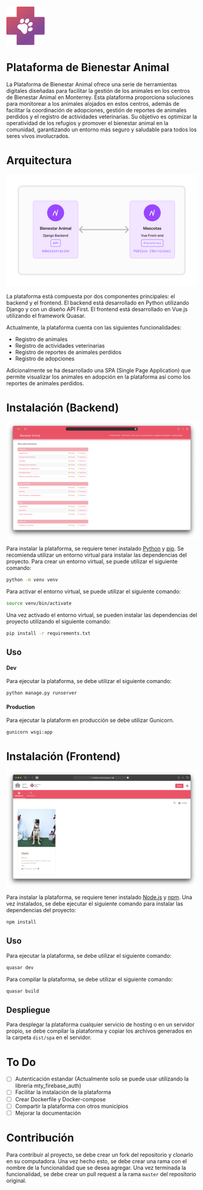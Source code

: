 </br>
<img src="static/readme/logo_bienestar_animal_min.svg" width=20% height=20%>

# Plataforma de Bienestar Animal

La Plataforma de Bienestar Animal ofrece una serie de herramientas digitales diseñadas para facilitar la gestión de los animales en los centros de Bienestar Animal en Monterrey. Esta plataforma proporciona soluciones para monitorear a los animales alojados en estos centros, además de facilitar la coordinación de adopciones, gestión de reportes de animales perdidos y el registro de actividades veterinarias. Su objetivo es optimizar la operatividad de los refugios y promover el bienestar animal en la comunidad, garantizando un entorno más seguro y saludable para todos los seres vivos involucrados.



# Arquitectura

![Preview](static/readme/design.svg)

La plataforma está compuesta por dos componentes principales: el backend y el frontend. El backend está desarrollado en Python utilizando Django y con un diseño API First. El frontend está desarrollado en Vue.js utilizando el framework Quasar.

Actualmente, la plataforma cuenta con las siguientes funcionalidades:

- Registro de animales
- Registro de actividades veterinarias
- Registro de reportes de animales perdidos
- Registro de adopciones

Adicionalmente se ha desarrollado una SPA (Single Page Application) que permite visualizar los animales en adopción en la plataforma así como los reportes de animales perdidos.

# Instalación (Backend)

![Preview](static/readme/preview.png)

Para instalar la plataforma, se requiere tener instalado [Python](https://www.python.org/downloads/) y [pip](https://pip.pypa.io/en/stable/installing/). Se recomienda utilizar un entorno virtual para instalar las dependencias del proyecto. Para crear un entorno virtual, se puede utilizar el siguiente comando:

```bash
python -m venv venv
```

Para activar el entorno virtual, se puede utilizar el siguiente comando:

```bash
source venv/bin/activate
```

Una vez activado el entorno virtual, se pueden instalar las dependencias del proyecto utilizando el siguiente comando:

```bash
pip install -r requirements.txt
```

## Uso

#### Dev

Para ejecutar la plataforma, se debe utilizar el siguiente comando:

```bash
python manage.py runserver
```

#### Production

Para ejecutar la plataform en producción se debe utilizar Gunicorn.

```bash
gunicorn wsgi:app
```

# Instalación (Frontend)

![Preview](static/readme/front.png)

Para instalar la plataforma, se requiere tener instalado [Node.js](https://nodejs.org/en/download/) y [npm](https://www.npmjs.com/get-npm). Una vez instalados, se debe ejecutar el siguiente comando para instalar las dependencias del proyecto:

```bash
npm install
```

## Uso

Para ejecutar la plataforma, se debe utilizar el siguiente comando:

```bash
quasar dev
```

Para compilar la plataforma, se debe utilizar el siguiente comando:

```bash
quasar build
```

## Despliegue

Para desplegar la plataforma cualquier servicio de hosting o en un servidor propio, se debe compilar la plataforma y copiar los archivos generados en la carpeta `dist/spa` en el servidor.

# To Do

- [ ] Autenticación estandar (Actualmente solo se puede usar utilizando la libreria mty_firebase_auth)
- [ ] Facilitar la instalación de la plataforma
- [ ] Crear Dockerfile y Docker-compose
- [ ] Compartir la plataforma con otros municipios
- [ ] Mejorar la documentación

# Contribución

Para contribuir al proyecto, se debe crear un fork del repositorio y clonarlo en su computadora. Una vez hecho esto, se debe crear una rama con el nombre de la funcionalidad que se desea agregar. Una vez terminada la funcionalidad, se debe crear un pull request a la rama `master` del repositorio original.



